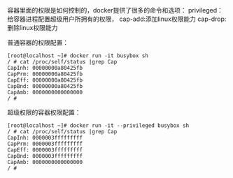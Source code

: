 容器里面的权限是如何控制的，docker提供了很多的命令和选项：
privileged：给容器进程配置超级用户所拥有的权限，
cap-add:添加linux权限能力
cap-drop:删除linux权限能力

普通容器的权限配置：
```
[root@localhost ~]# docker run -it busybox sh
/ # cat /proc/self/status |grep Cap
CapInh:	00000000a80425fb
CapPrm:	00000000a80425fb
CapEff:	00000000a80425fb
CapBnd:	00000000a80425fb
CapAmb:	0000000000000000
/ # 
```
超级权限的容器权限配置：
```
[root@localhost ~]# docker run -it --privileged busybox sh
/ # cat /proc/self/status |grep Cap
CapInh:	0000003fffffffff
CapPrm:	0000003fffffffff
CapEff:	0000003fffffffff
CapBnd:	0000003fffffffff
CapAmb:	0000000000000000
/ # 
```
